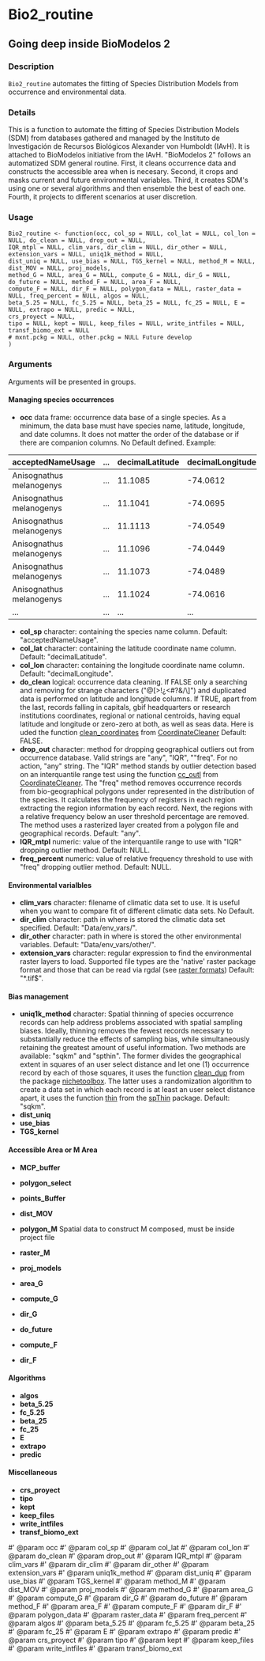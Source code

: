 # Bio2_routine
## Going deep inside BioModelos 2

### Description

`Bio2_routine` automates the fitting of Species Distribution Models from occurrence and environmental data.

### Details

This is a function to automate the fitting of Species Distribution Models (SDM) from databases gathered and managed by the Instituto de Investigación de Recursos Biológicos Alexander von Humboldt (IAvH). It is attached to BioModelos initiative from the IAvH. "BioModelos 2" follows an automatized SDM general routine. First, it cleans occurrence data and constructs the accessible area when is necesary. Second, it crops and masks current and future environmental variables. Third, it creates SDM's using one or several algorithms and then ensemble the best of each one. Fourth, it projects to different scenarios at user discretion.

### Usage

```
Bio2_routine <- function(occ, col_sp = NULL, col_lat = NULL, col_lon = NULL, do_clean = NULL, drop_out = NULL, 
IQR_mtpl = NULL, clim_vars, dir_clim = NULL, dir_other = NULL, extension_vars = NULL, uniq1k_method = NULL, 
dist_uniq = NULL, use_bias = NULL, TGS_kernel = NULL, method_M = NULL, dist_MOV = NULL, proj_models, 
method_G = NULL, area_G = NULL, compute_G = NULL, dir_G = NULL, do_future = NULL, method_F = NULL, area_F = NULL, 
compute_F = NULL, dir_F = NULL, polygon_data = NULL, raster_data = NULL, freq_percent = NULL, algos = NULL, 
beta_5.25 = NULL, fc_5.25 = NULL, beta_25 = NULL, fc_25 = NULL, E = NULL, extrapo = NULL, predic = NULL, 
crs_proyect = NULL, 
tipo = NULL, kept = NULL, keep_files = NULL, write_intfiles = NULL, transf_biomo_ext = NULL 
# mxnt.pckg = NULL, other.pckg = NULL Future develop
)
```
### Arguments

Arguments will be presented in groups.

#### Managing species occurrences

* **occ** data frame: occurrence data base of a single species. As a minimum, the data base must have species name, latitude, longitude, and date columns. It does not matter the order of the database or if there are companion columns. No Default defined.
Example:

|acceptedNameUsage       | ...   |decimalLatitude|decimalLongitude      | ...   |
|-                       | -     |-              |-                     |-      |
|Anisognathus melanogenys| ...   | 11.1085       | -74.0612             | ...   |
|Anisognathus melanogenys| ...   | 11.1041       | -74.0695             | ...   |
|Anisognathus melanogenys| ...   | 11.1113       | -74.0549             | ...   |
|Anisognathus melanogenys| ...   | 11.1096       | -74.0449             | ...   |
|Anisognathus melanogenys| ...   | 11.1073       | -74.0489             | ...   |
|Anisognathus melanogenys| ...   | 11.1024       | -74.0616             | ...   |
| ...                    | ...   | ...           | ...                  | ...   |

* **col_sp** character: containing the species name column. Default: "acceptedNameUsage". 
* **col_lat** character: containing the latitude coordinate name column. Default: "decimalLatitude".
* **col_lon** character: containing the longitude coordinate name column. Default: "decimalLongitude".
* **do_clean** logical: occurrence data cleaning. If FALSE only a searching and removing for strange characters ("@[>!¿<#?&/\\]") and duplicated data is performed on latitude and longitude columns. If TRUE, apart from the last, records falling in capitals, gbif headquarters or research institutions coordinates, regional or national centroids, having equal latitude and longitude or zero-zero at both, as well as seas data. Here is uded the function [clean_coordinates](https://github.com/ropensci/CoordinateCleaner/blob/master/R/clean_coordinates.R) from [CoordinateCleaner](https://cran.r-project.org/web/packages/CoordinateCleaner/index.html) Default: FALSE.
* **drop_out** character: method for dropping geographical outliers out from occurrence database. Valid strings are "any", "IQR", ""freq". For no action, "any" string. The "IQR" method stands by outlier detection based on an interquantile range test using the function [cc_outl](https://github.com/ropensci/CoordinateCleaner/blob/master/R/cc_outl.R) from [CoordinateCleaner](https://cran.r-project.org/web/packages/CoordinateCleaner/index.html). The "freq" method removes occurrence records from bio-geographical polygons under represented in the distribution of the species. It calculates the frequency of registers in each region extracting the region information by each record. Next, the regions with a relative frequency below an user threshold percentage are removed. The method uses a rasterized layer created from a polygon file and geographical records. Default: "any".
* **IQR_mtpl** numeric: value of the interquantile range to use with "IQR" dropping outlier method. Default: NULL.
* **freq_percent** numeric: value of relative frequency threshold to use with "freq" dropping outlier method. Default: NULL.

#### Environmental varialbles

* **clim_vars** character: filename of climatic data set to use. It is useful when you want to compare fit of different climatic data sets. No Default.
* **dir_clim** character: path in where is stored the climatic data set specified. Default: "Data/env_vars/".
* **dir_other**  character: path in where is stored the other environmental variables. Default: "Data/env_vars/other/".
* **extension_vars** character: regular expression to find the environmental raster layers to load. Supported file types are the 'native' raster
package format and those that can be read via rgdal (see [raster formats](https://www.rdocumentation.org/packages/raster/versions/3.4-10/topics/writeFormats)) Default: "*.tif$".

#### Bias management

* **uniq1k_method** character: Spatial thinning of species occurrence records can help address problems associated with spatial sampling biases. Ideally, thinning removes the fewest records necessary to substantially reduce the effects of sampling bias, while simultaneously retaining the greatest amount of useful information. Two methods are available: "sqkm" and "spthin". The former divides the geographical extent in squares of an user select distance and let one (1) occurrence record by each of those squares, it uses the function [clean_dup](https://github.com/luismurao/nichetoolbox/blob/master/R/clean_dup.R) from the package [nichetoolbox](https://www.google.com/search?q=nichetoolbox&rlz=1C1CHBF_esCO935CO935&oq=nichetoolbox&aqs=chrome..69i57j0i19i30j69i60l2j69i61.2307j1j4&sourceid=chrome&ie=UTF-8). The latter uses a randomization algorithm to create a data set in which each record is at least an user select distance apart, it uses the function [thin](https://github.com/cran/spThin/blob/master/R/thin.R) from the [spThin](https://cran.r-project.org/web/packages/spThin/spThin.pdf) package. Default: "sqkm".    
* **dist_uniq** 
* **use_bias**
* **TGS_kernel**

#### Accessible Area or M Area

* **MCP_buffer**
* **polygon_select**
* **points_Buffer**
* **dist_MOV**
* **polygon_M** Spatial data to construct M composed, must be inside project file
* **raster_M**

* **proj_models**
* **area_G**
* **compute_G**
* **dir_G**
* **do_future**
* **compute_F**
* **dir_F**

#### Algorithms

* **algos**
* **beta_5.25**
* **fc_5.25**
* **beta_25**
* **fc_25**
* **E**
* **extrapo**
* **predic**

#### Miscellaneous

* **crs_proyect**
* **tipo**
* **kept**
* **keep_files**
* **write_intfiles**
* **transf_biomo_ext**


#' @param occ 
#' @param col_sp 
#' @param col_lat 
#' @param col_lon 
#' @param do_clean 
#' @param drop_out 
#' @param IQR_mtpl 
#' @param clim_vars 
#' @param dir_clim 
#' @param dir_other 
#' @param extension_vars 
#' @param uniq1k_method 
#' @param dist_uniq 
#' @param use_bias 
#' @param TGS_kernel 
#' @param method_M 
#' @param dist_MOV 
#' @param proj_models 
#' @param method_G 
#' @param area_G 
#' @param compute_G 
#' @param dir_G 
#' @param do_future 
#' @param method_F 
#' @param area_F 
#' @param compute_F 
#' @param dir_F 
#' @param polygon_data 
#' @param raster_data 
#' @param freq_percent 
#' @param algos 
#' @param beta_5.25 
#' @param fc_5.25 
#' @param beta_25 
#' @param fc_25 
#' @param E 
#' @param extrapo 
#' @param predic 
#' @param crs_proyect 
#' @param tipo 
#' @param kept 
#' @param keep_files 
#' @param write_intfiles 
#' @param transf_biomo_ext 